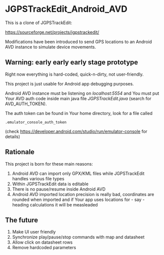 # JGPSTrackEdit_Android_AVD
This is a clone of JGPSTrackEdit:

https://sourceforge.net/projects/jgpstrackedit/ 

Modifications have been introduced to send GPS locations to an Android AVD instance to simulate device movements.

## Warning: early early early stage prototype
Right now everything is hard-coded, quick-n-dirty, not user-friendly.

This project is just usable for Android app debugging purposes.

Android AVD instance must be listening on <em>localhost:5554</em> and You must put Your AVD auth code inside main java file <em>JGPSTrackEdit.java</em> (search for AVD_AUTH_TOKEN).

The auth token can be found in Your home directory, look for a file called

    .emulator_console_auth_token

(check https://developer.android.com/studio/run/emulator-console for details)

## Rationale
This project is born for these main reasons:
<ol>
  <li>Android AVD can import only GPX/KML files while JGPSTrackEdit handles various file types
  </li>
  <li>Within JGPSTrackEdit data is editable
  </li>
  <li>There is no pause/resume inside Android AVD 
  </li>
  <li>Android AVD imported location precision is really bad, coordinates are rounded when imported and if Your app uses locations for - say - heading calculations it will be measleaded
  </li>
</ol>

## The future
<ol>
  <li>Make UI user friendly
  </li>
  <li>Synchronize play/pause/stop commands with map and datasheet
  </li>
  <li>Allow click on datasheet rows
  </li>
  <li>Remove hardcoded parameters
  </li>
</ol>
 
